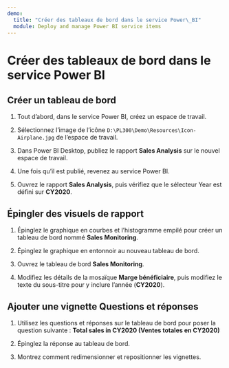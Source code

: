 ```yaml
---
demo:
  title: "Créer des tableaux de bord dans le service Power\_BI"
  module: Deploy and manage Power BI service items
---
```

# Créer des tableaux de bord dans le service Power BI

## Créer un tableau de bord

1. Tout d’abord, dans le service Power BI, créez un espace de travail.

1. Sélectionnez l’image de l’icône `D:\PL300\Demo\Resources\Icon-Airplane.jpg` de l’espace de travail.

1. Dans Power BI Desktop, publiez le rapport **Sales Analysis** sur le nouvel espace de travail.

1. Une fois qu’il est publié, revenez au service Power BI.

1. Ouvrez le rapport **Sales Analysis**, puis vérifiez que le sélecteur Year est défini sur **CY2020**.

## Épingler des visuels de rapport

1. Épinglez le graphique en courbes et l’histogramme empilé pour créer un tableau de bord nommé **Sales Monitoring**.

1. Épinglez le graphique en entonnoir au nouveau tableau de bord.

1. Ouvrez le tableau de bord **Sales Monitoring**.

1. Modifiez les détails de la mosaïque **Marge bénéficiaire**, puis modifiez le texte du sous-titre pour y inclure l’année (**CY2020**).

## Ajouter une vignette Questions et réponses

1. Utilisez les questions et réponses sur le tableau de bord pour poser la question suivante : **Total sales in CY2020 (Ventes totales en CY2020)**

1. Épinglez la réponse au tableau de bord.

1. Montrez comment redimensionner et repositionner les vignettes.
